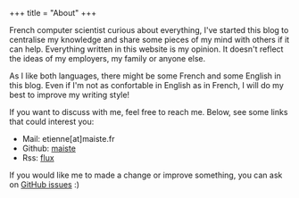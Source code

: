 +++
title = "About"
+++

French computer scientist curious about everything, I've started this blog to centralise my knowledge and share some pieces of my mind with others if it can help. Everything written in this website is my opinion. It doesn't reflect the ideas of my employers, my family or anyone else.

As I like both languages, there might be some French and some English in this blog. Even if I'm not as confortable in English as in French, I will do my best to improve my writing style!

If you want to discuss with me, feel free to reach me. Below, see some links that could interest you:

* Mail: etienne[at]maiste.fr
* Github: [maiste](https://github.com/maiste)
* Rss: [flux](https://maiste.github.io/atom.xml)

If you would like me to made a change or improve something, you can ask on [GitHub issues](https://github.com/maiste/maiste.github.io/issues) :)
